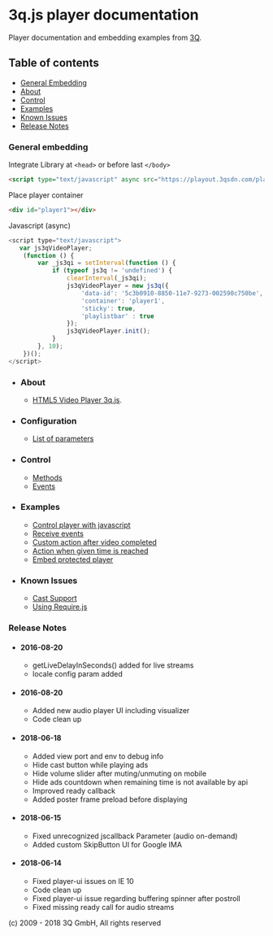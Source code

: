 # 3q.js player documentation

Player documentation and embedding examples from [3Q](https://www.3qsdn.com).

## Table of contents

- [General Embedding](#general-embedding)
- [About](#about)
- [Control](#control)
- [Examples](#examples)
- [Known Issues](#known-issues)
- [Release Notes](#release-notes)

### General embedding

Integrate Library at `<head>` or before last `</body>`
```html
<script type="text/javascript" async src="https://playout.3qsdn.com/player/js/sdnplayer.js"></script>
```

Place player container
```html
<div id="player1"></div>
```

Javascript (async)
```javascript
<script type="text/javascript">
   var js3qVideoPlayer;
    (function () {
        var _js3qi = setInterval(function () {
            if (typeof js3q != 'undefined') {
                clearInterval(_js3qi);
                js3qVideoPlayer = new js3q({
                    'data-id': '5c3b0910-8850-11e7-9273-002590c750be',
                    'container': 'player1',
                    'sticky': true,
                    'playlistbar' : true
                });
                js3qVideoPlayer.init();
            }
        }, 10);
    })();
</script>
```

* ### About
    * [HTML5 Video Player 3q.js](https://www.3qsdn.com/en/adaptive_html5_video_player).

* ### Configuration
    * [List of parameters](docs/configuration-params.md)

* ### Control
    * [Methods](docs/methods.md)
    * [Events](docs/events.md)

* ### Examples
    * [Control player with javascript](examples/javascript-control-player.md)
    * [Receive events](examples/receive-events.md)
    * [Custom action after video completed](examples/action-after-video-completed.md)
    * [Action when given time is reached](examples/action-after-given-time-is-reached.md)
    * [Embed protected player](examples/generate-key.md)

* ### Known Issues
    * [Cast Support](docs/cast-support.md)
    * [Using Require.js](docs/require-js.md)

### Release Notes

* #### 2016-08-20
    * getLiveDelayInSeconds() added for live streams
    * locale config param added

* #### 2016-08-20
    * Added new audio player UI including visualizer
    * Code clean up

* #### 2018-06-18
    * Added view port and env to debug info
    * Hide cast button while playing ads
    * Hide volume slider after muting/unmuting on mobile
    * Hide ads countdown when remaining time is not available by api
    * Improved ready callback
    * Added poster frame preload before displaying

* #### 2018-06-15
    * Fixed unrecognized jscallback Parameter (audio on-demand)
    * Added custom SkipButton UI for Google IMA

* #### 2018-06-14
    * Fixed player-ui issues on IE 10
    * Code clean up
    * Fixed player-ui issue regarding buffering spinner after postroll
    * Fixed missing ready call for audio streams



(c) 2009 - 2018 3Q GmbH, All rights reserved


